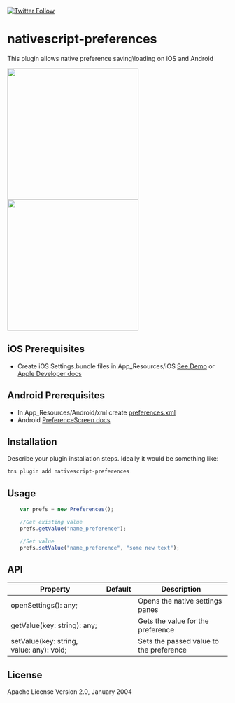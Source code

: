 [![Twitter Follow][twitter-image]][twitter-url]

[twitter-image]:https://img.shields.io/twitter/follow/stevemcniven.svg?style=social&label=Follow%20me
[twitter-url]:https://twitter.com/stevemcniven


# nativescript-preferences

This plugin allows native preference saving\loading on iOS and Android

<img src="https://raw.githubusercontent.com/sitefinitysteve/nativescript-preferences/master/src/images/ios-sample.gif" width="300" />
<img src="https://raw.githubusercontent.com/sitefinitysteve/nativescript-preferences/master/src/images/android-sample.gif"  width="300" />

## iOS Prerequisites

* Create iOS Settings.bundle files in App_Resources/iOS [See Demo](https://github.com/sitefinitysteve/nativescript-preferences/tree/master/demo/app/App_Resources/iOS/Settings.bundle)
or [Apple Developer docs](https://developer.apple.com/library/content/documentation/Cocoa/Conceptual/UserDefaults/Preferences/Preferences.html)

## Android Prerequisites
* In App_Resources/Android/xml create [preferences.xml](https://github.com/sitefinitysteve/nativescript-preferences/blob/master/demo/app/App_Resources/Android/xml/preferences.xml)
* Android [PreferenceScreen docs](https://developer.android.com/reference/android/preference/PreferenceScreen.html)

## Installation

Describe your plugin installation steps. Ideally it would be something like:

```javascript
tns plugin add nativescript-preferences
```

## Usage 

```javascript
    var prefs = new Preferences();

    //Get existing value
    prefs.getValue("name_preference");

    //Set value
    prefs.setValue("name_preference", "some new text");
```

## API
    
| Property | Default | Description |
| --- | --- | --- |
| openSettings(): any; |  | Opens the native settings panes |
| getValue(key: string): any; |  | Gets the value for the preference |
| setValue(key: string, value: any): void; |  | Sets the passed value to the preference |
    
## License

Apache License Version 2.0, January 2004
